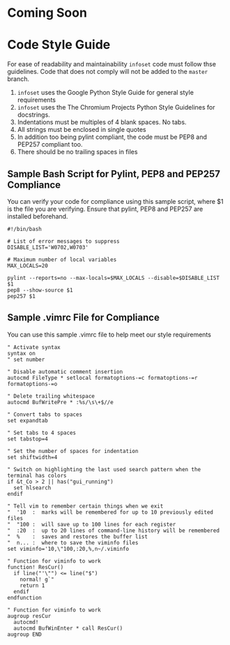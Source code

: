 Coming Soon
====


# Code Style Guide
For ease of readability and maintainability `infoset` code must follow thse guidelines.
Code that does not comply will not be added to the `master` branch.

1. `infoset` uses the Google Python Style Guide for general style requirements
2. `infoset` uses the The Chromium Projects Python Style Guidelines for docstrings.
3. Indentations must be multiples of 4 blank spaces. No tabs.
4. All strings must be enclosed in single quotes
5. In addition too being pylint compliant, the code must be PEP8 and PEP257 compliant too.
6. There should be no trailing spaces in files

## Sample Bash Script for Pylint, PEP8 and PEP257 Compliance

You can verify your code for compliance using this sample script, where $1 is the file you are verifying.
Ensure that pylint, PEP8 and PEP257 are installed beforehand.
```
#!/bin/bash

# List of error messages to suppress
DISABLE_LIST='W0702,W0703'

# Maximum number of local variables
MAX_LOCALS=20

pylint --reports=no --max-locals=$MAX_LOCALS --disable=$DISABLE_LIST $1
pep8 --show-source $1
pep257 $1
```
## Sample .vimrc File for Compliance
You can use this sample .vimrc file to help meet our style requirements

```
" Activate syntax
syntax on
" set number

" Disable automatic comment insertion
autocmd FileType * setlocal formatoptions-=c formatoptions-=r formatoptions-=o

" Delete trailing whitespace
autocmd BufWritePre * :%s/\s\+$//e

" Convert tabs to spaces
set expandtab

" Set tabs to 4 spaces
set tabstop=4

" Set the number of spaces for indentation
set shiftwidth=4

" Switch on highlighting the last used search pattern when the terminal has colors
if &t_Co > 2 || has("gui_running")
  set hlsearch
endif

" Tell vim to remember certain things when we exit
"  '10  :  marks will be remembered for up to 10 previously edited files
"  "100 :  will save up to 100 lines for each register
"  :20  :  up to 20 lines of command-line history will be remembered
"  %    :  saves and restores the buffer list
"  n... :  where to save the viminfo files
set viminfo='10,\"100,:20,%,n~/.viminfo

" Function for viminfo to work
function! ResCur()
  if line("'\"") <= line("$")
    normal! g`"
    return 1
  endif
endfunction

" Function for viminfo to work
augroup resCur
  autocmd!
  autocmd BufWinEnter * call ResCur()
augroup END

```

